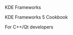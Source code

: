 <!--
This is the sentence used on the front cover
kde-framework-5-cover-front.svg
-->

<!-- Title with background  -->
KDE Frameworks

<!-- Big Title below illustration -->
KDE Frameworks 5 Cookbook

<!-- Sub title (aka moto) -->
For C++/Qt developers

